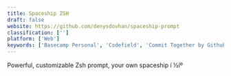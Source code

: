 ```yaml
---
title: Spaceship ZSH
draft: false 
website: https://github.com/denysdovhan/spaceship-prompt
classification: ['']
platform: ['Web']
keywords: ['Basecamp Personal', 'Codefield', 'Commit Together by Github', 'Framer', 'FreeForStudents', 'GitHub', 'GitHub Student Developer Pack', 'GitHub for Atom', 'GitHub for Mobile', 'GitKraken Glo Boards', 'Githunt', 'LaunchKit - Open Source', 'Open Loyalty for Startups', 'Qudos', 'Scalable', 'StellarTip', 'Student Kit', 'Stylepill', 'elevio hub']
---
```

Powerful, customizable Zsh prompt, your own spaceship í ½íº